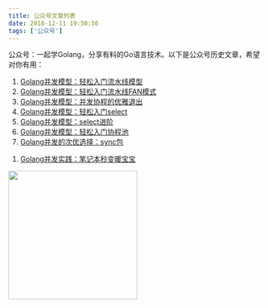 ```yaml
---
title: 公众号文章列表
date: 2018-12-11 19:50:56
tags: ['公众号']
---
```


公众号：一起学Golang，分享有料的Go语言技术。以下是公众号历史文章，希望对你有用：
1. [Golang并发模型：轻松入门流水线模型](https://mp.weixin.qq.com/s/YB5XZ5NatniHSYBQ3AHONw)
1. [Golang并发模型：轻松入门流水线FAN模式](https://mp.weixin.qq.com/s/68FGjm7PFN5VbVF0zL-PlQ)
1. [Golang并发模型：并发协程的优雅退出](https://mp.weixin.qq.com/s/RjomKnfwCTy7tC9gbpPxCQ)
1. [Golang并发模型：轻松入门select](https://mp.weixin.qq.com/s/ACh-TGlPo72r4e6pbh52vg)
1. [Golang并发模型：select进阶](https://mp.weixin.qq.com/s/ZfBcxvqiyks_s7cAD-zGCw)
1. [Golang并发模型：轻松入门协程池](https://mp.weixin.qq.com/s/fINhzg3eNi9YFi5qZ_JzGA)
1. [Golang并发的次优选择：sync包](https://mp.weixin.qq.com/s/UpYbmFTowjCPU83W3DxP6Q)

<!--more-->
1. [Golang并发实践：笔记本秒变暖宝宝](https://mp.weixin.qq.com/s/cdU_NsUZecT4WUxdqNDnCg)

<img src="http://cdn.lessisbetter.site/image/png/gzh/gzh-%E5%B8%A6%E5%AD%97%E4%BA%8C%E7%BB%B4%E7%A0%81.png" style="border:0" width="256" hegiht="30" align=center />
